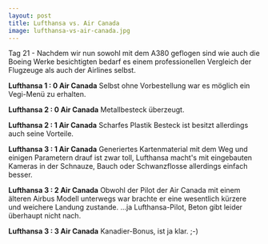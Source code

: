 ```yaml
---
layout: post
title: Lufthansa vs. Air Canada
image: lufthansa-vs-air-canada.jpg
---
```


Tag 21 -	Nachdem wir nun sowohl mit dem A380 geflogen sind wie auch die Boeing Werke besichtigten bedarf es einem professionellen Vergleich der Flugzeuge als auch der Airlines selbst.

**Lufthansa 1 : 0 Air Canada**
Selbst ohne Vorbestellung war es möglich ein Vegi-Menü zu erhalten.

**Lufthansa 2 : 0 Air Canada**
Metallbesteck überzeugt.

**Lufthansa 2 : 1 Air Canada**
Scharfes Plastik Besteck ist besitzt allerdings auch seine Vorteile.

**Lufthansa 3 : 1 Air Canada**
Generiertes Kartenmaterial mit dem Weg und einigen Parametern drauf ist zwar toll, Lufthansa macht's mit eingebauten Kameras in der Schnauze, Bauch oder Schwanzflosse allerdings einfach besser.

**Lufthansa 3 : 2 Air Canada**
Obwohl der Pilot der Air Canada mit einem älteren Airbus Modell unterwegs war brachte er eine wesentlich kürzere und weichere Landung zustande. ...ja Lufthansa-Pilot, Beton gibt leider überhaupt nicht nach.

**Lufthansa 3 : 3 Air Canada**
Kanadier-Bonus, ist ja klar. ;-)